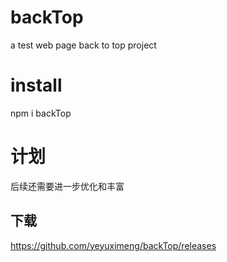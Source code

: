 # backTop
a test web page back to top project

# install
npm i backTop 

# 计划
后续还需要进一步优化和丰富

## 下载
https://github.com/yeyuximeng/backTop/releases
